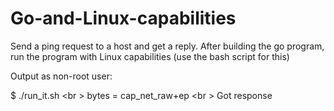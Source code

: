 # Go-and-Linux-capabilities

Send a ping request to a host and get a reply. After building the go program,  run the program with Linux capabilities (use the bash script for this)

Output as non-root user:

$ ./run_it.sh <br \>
bytes = cap_net_raw+ep <br \>
Got response 
